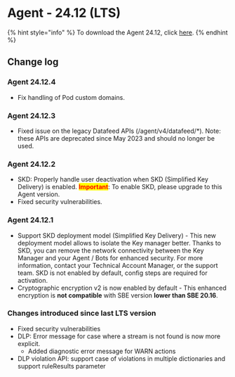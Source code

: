 # Agent - 24.12 (LTS)

{% hint style="info" %}
To download the Agent 24.12, click [here](https://static.symphony.com/agent/agent-24.12.4.zip).
{% endhint %}

## Change log

### Agent 24.12.4

* Fix handling of Pod custom domains.

### Agent 24.12.3

* Fixed issue on the legacy Datafeed APIs (/agent/v4/datafeed/\*). Note: these APIs are deprecated since May 2023 and should no longer be used.

### Agent 24.12.2

* SKD: Properly handle user deactivation when SKD (Simplified Key Delivery) is enabled. <mark style="color:red;">**Important**</mark>: To enable SKD, please upgrade to this Agent version.
* Fixed security vulnerabilities.

### Agent 24.12.1

* Support SKD deployment model (Simplified Key Delivery) - This new deployment model allows to isolate the Key manager better. Thanks to SKD, you can remove the network connectivity between the Key Manager and your Agent / Bots for enhanced security. For more information, contact your Technical Account Manager, or the support team. SKD is not enabled by default, config steps are required for activation.
* Cryptographic encryption v2 is now enabled by default - This enhanced encryption is **not compatible** with SBE version **lower than SBE 20.16**.

### Changes introduced since last LTS version

* Fixed security vulnerabilities
* DLP: Error message for case where a stream is not found is now more explicit.
  * Added diagnostic error message for WARN actions
* DLP violation API: support case of violations in multiple dictionaries and support ruleResults parameter
